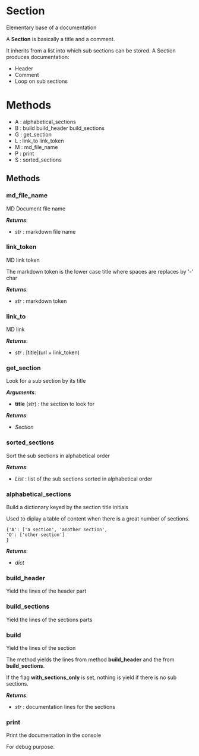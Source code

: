 # Section



Elementary base of a documentation

A **Section** is basically a title and a comment.

It inherits from a list into which sub sections can be stored.
A Section produces documentation:
- Header
- Comment
- Loop on sub sections



# Methods
- A : alphabetical_sections 
- B : build build_header build_sections 
- G : get_section 
- L : link_to link_token 
- M : md_file_name 
- P : print 
- S : sorted_sections 

## Methods

### md_file_name

MD Document file name



***Returns***:
- _str_ : markdown file name


### link_token

MD link token

The markdown token is the lower case title where spaces are replaces by '-' char



***Returns***:
- _str_ : markdown token


### link_to

MD link



***Returns***:
- _str_ : [title](url + link_token)


### get_section

Look for a sub section by its title



***Arguments***:
- **title** (_str_) : the section to look for

***Returns***:
- _Section_


### sorted_sections

Sort the sub sections in alphabetical order



***Returns***:
- _List_ : list of the sub sections sorted in alphabetical order


### alphabetical_sections

Build a dictionary keyed by the section title initials

Used to diplay a table of content when there is a great number of sections.

```
{'A': ['a section', 'another section',
'O': ['other section']
}
```



***Returns***:
- _dict_


### build_header

Yield the lines of the header part




### build_sections

Yield the lines of the sections parts




### build

Yield the lines of the section

The method yields the lines from method **build_header** and the from
**build_sections**.

If the flag **with_sections_only** is set, nothing is yield if there is no
sub sections.



***Returns***:
- _str_ : documentation lines for the sections


### print

Print the documentation in the console

For debug purpose.







